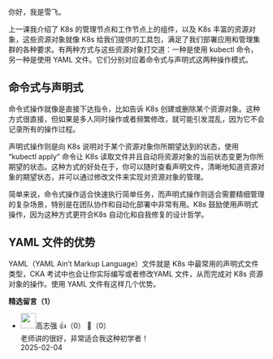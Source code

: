 你好，我是雪飞。

上一课我介绍了 K8s 的管理节点和工作节点上的组件，以及 K8s 丰富的资源对象，这些资源对象就像 K8s 给我们提供的工具包，满足了我们部署应用和管理集群的各种要求。有两种方式与这些资源对象打交道：一种是使用 kubectl 命令，另一种是使用 YAML 文件。它们分别对应着命令式与声明式这两种操作模式。

## 命令式与声明式

命令式操作就像是直接下达指令，比如告诉 K8s 创建或删除某个资源对象。这种方式很直接，但如果是多人同时操作或者频繁修改，就可能引发混乱，因为它不会记录所有的操作过程。

声明式操作则是向 K8s 说明对于某个资源对象你所期望达到的状态，使用 “kubectl apply” 命令让 K8s 读取文件并且自动将资源对象的当前状态变更为你所期望的状态。这种方式的好处在于，你可以随时查看声明文件，清晰地知道资源对象的期望状态，并可以通过修改文件来实现对资源对象的管理。

简单来说，命令式操作适合快速执行简单任务，而声明式操作则适合需要精细管理的复杂场景，特别是在团队协作和自动化部署中非常有用。K8s 鼓励使用声明式操作，因为这种方式更符合K8s 自动化和自我修复的设计哲学。

## YAML 文件的优势

YAML（YAML Ain’t Markup Language）文件就是 K8s 中最常用的声明式文件类型，CKA 考试中也会让你实际编写或者修改YAML 文件，从而完成对 K8s 资源对象的操作。使用 YAML 文件有这样几个优势。
<div><strong>精选留言（1）</strong></div><ul>
<li><img src="https://static001.geekbang.org/account/avatar/00/13/7a/93/c9302518.jpg" width="30px"><span>高志强</span> 👍（0） 💬（0）<div>老师讲的很好，非常适合我这种初学者！</div>2025-02-04</li><br/>
</ul>